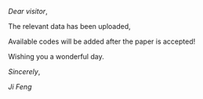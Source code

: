 *Dear visitor*,


The relevant data has been uploaded,


Available codes will be added after the paper is accepted!


Wishing you a wonderful day.


*Sincerely*,

*Ji Feng*
